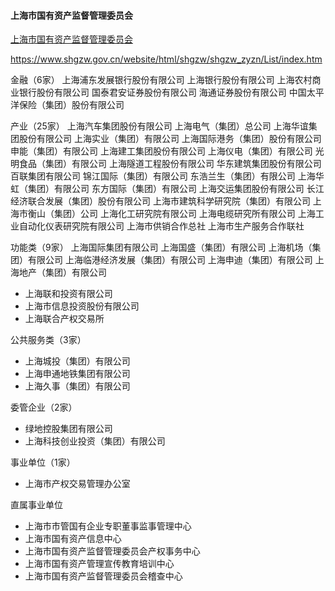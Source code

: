 
#### 上海市国有资产监督管理委员会

[上海市国有资产监督管理委员会](https://www.shgzw.gov.cn)

https://www.shgzw.gov.cn/website/html/shgzw/shgzw_zyzn/List/index.htm


金融（6家）
上海浦东发展银行股份有限公司
上海银行股份有限公司
上海农村商业银行股份有限公司
国泰君安证券股份有限公司
海通证券股份有限公司
中国太平洋保险（集团）股份有限公司

产业（25家）
上海汽车集团股份有限公司
上海电气（集团）总公司
上海华谊集团股份有限公司
上海实业（集团）有限公司
上海国际港务（集团）股份有限公司
申能（集团）有限公司
上海建工集团股份有限公司
上海仪电（集团）有限公司
光明食品（集团）有限公司
上海隧道工程股份有限公司
华东建筑集团股份有限公司
百联集团有限公司
锦江国际（集团）有限公司
东浩兰生（集团）有限公司
上海华虹（集团）有限公司
东方国际（集团）有限公司
上海交运集团股份有限公司
长江经济联合发展（集团）股份有限公司
上海市建筑科学研究院（集团）有限公司
上海市衡山（集团）公司
上海化工研究院有限公司
上海电缆研究所有限公司
上海工业自动化仪表研究院有限公司
上海市供销合作总社
上海市生产服务合作联社

功能类（9家）
上海国际集团有限公司
上海国盛（集团）有限公司
上海机场（集团）有限公司
上海临港经济发展（集团）有限公司
上海申迪（集团）有限公司
上海地产（集团）有限公司
* 上海联和投资有限公司
* 上海市信息投资股份有限公司
* 上海联合产权交易所

公共服务类（3家）
* 上海城投（集团）有限公司
* 上海申通地铁集团有限公司
* 上海久事（集团）有限公司

委管企业（2家）
* 绿地控股集团有限公司
* 上海科技创业投资（集团）有限公司

事业单位（1家）
* 上海市产权交易管理办公室

直属事业单位
* 上海市市管国有企业专职董事监事管理中心
* 上海市国有资产信息中心
* 上海市国有资产监督管理委员会产权事务中心
* 上海市国有资产管理宣传教育培训中心
* 上海市国有资产监督管理委员会稽查中心

